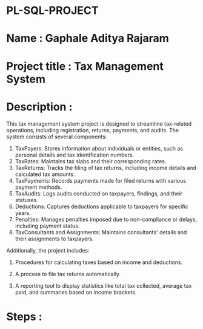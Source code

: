 # PL-SQL-PROJECT
# Name : Gaphale Aditya Rajaram
# Project title : Tax Management System
# Description :
This tax management system project is designed to streamline tax-related operations, including registration, returns, payments, and audits. The system consists of several components:

1. TaxPayers: Stores information about individuals or entities, such as personal details and tax identification numbers.
2. TaxRates: Maintains tax slabs and their corresponding rates.
3. TaxReturns: Tracks the filing of tax returns, including income details and calculated tax amounts.
4. TaxPayments: Records payments made for filed returns with various payment methods.
5. TaxAudits: Logs audits conducted on taxpayers, findings, and their statuses.
6. Deductions: Captures deductions applicable to taxpayers for specific years.
7. Penalties: Manages penalties imposed due to non-compliance or delays, including payment status.
8. TaxConsultants and Assignments: Maintains consultants' details and their assignments to taxpayers.

Additionally, the project includes:

1. Procedures for calculating taxes based on income and deductions.

2. A process to file tax returns automatically.

3. A reporting tool to display statistics like total tax collected, average tax paid, and summaries based on income brackets.

# Steps : 
